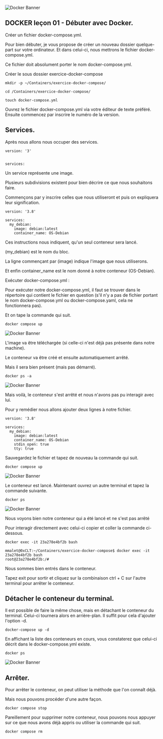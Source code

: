 ![Docker Banner](https://thingsolver.com/wp-content/uploads/docker-cover.png)

## DOCKER leçon 01 - Débuter avec Docker.

Créer un fichier docker-compose.yml.

Pour bien débuter, je vous propose de créer un nouveau dossier quelque-part sur votre ordinateur. Et dans celui-ci, nous mettrons le fichier docker-compose.yml.

Ce fichier doit absolument porter le nom docker-compose.yml.

Créer le sous dossier exercice-docker-compose

```
mkdir -p ~/Containers/exercice-docker-compose/
```
```
cd /Containers/exercice-docker-compose/
```

```
touch docker-compose.yml
```

Ouvrez le fichier docker-compose.yml via votre éditeur de texte préféré. Ensuite commencez par inscrire le numéro de la version.

## Services.

Après nous allons nous occuper des services.

```
version: '3'


services:
```

Un service représente une image.

Plusieurs subdivisions existent pour bien décrire ce que nous souhaitons faire. 

Commençons par y inscrire celles que nous utiliseront et puis on expliquera leur signification.
```
version: '3.8'

services:
  my_debian:
    image: debian:latest
    container_name: OS-Debian
```
Ces instructions nous indiquent, qu'un seul conteneur sera lancé. 

(my_debian) est le nom du bloc. 

La ligne commençant par (image) indique l'image que nous utiliserons. 

Et enfin container_name est le nom donné à notre conteneur (OS-Debian).

Exécuter docker-compose.yml :

Pour exécuter notre docker-compose.yml, il faut se trouver dans le répertoire qui contient le fichier en question (s'il n'y a pas de fichier portant le nom docker-compose.yml ou docker-compose.yaml, cela ne fonctionnera pas).

Et on tape la commande qui suit.
```
docker compose up
```
![Docker Banner](./images/leçon_01_0A.png)

L'image va être téléchargée (si celle-ci n'est déjà pas présente dans notre machine). 

Le conteneur va être créé et ensuite automatiquement arrêté.

Mais il sera bien présent (mais pas démarré).
```
docker ps -a
```
![Docker Banner](./images/leçon_01_0B.png)

Mais voilà, le conteneur s'est arrêté et nous n'avons pas pu interagir avec lui.

Pour y remédier nous allons ajouter deux lignes à notre fichier.

```
version: '3.8'

services:
  my_debian:
    image: debian:latest
    container_name: OS-Debian
    stdin_open: true
    tty: true
```
Sauvegardez le fichier et tapez de nouveau la commande qui suit.
```
docker compose up
```
![Docker Banner](./images/leçon_01_0C.png)

Le conteneur est lancé. Maintenant ouvrez un autre terminal et tapez la commande suivante.
```
docker ps
```
![Docker Banner](./images/leçon_01_0D.png)

Nous voyons bien notre conteneur qui a été lancé et ne s'est pas arrêté

Pour interagir directement avec celui-ci copier et coller la commande ci-dessous.
```
docker exec -it 23a278e4bf2b bash
```
```
mmalet@0xCLT:~/Containers/exercice-docker-compose$ docker exec -it 23a278e4bf2b bash
root@23a278e4bf2b:/#
```
Nous sommes bien entrés dans le conteneur.

Tapez exit pour sortir et cliquez sur la combinaison ctrl + C sur l'autre terminal pour arrêter le conteneur.

## Détacher le conteneur du terminal.

Il est possible de faire la même chose, mais en détachant le conteneur du terminal. Celui-ci tournera alors en arrière-plan. Il suffit pour cela d'ajouter l'option -d.
```
docker-compose up -d
```
En affichant la liste des conteneurs en cours, vous constaterez que celui-ci décrit dans le docker-compose.yml existe.
```
docker ps
```
![Docker Banner](./images/leçon_01_0E.png)
## Arrêter.

Pour arrêter le conteneur, on peut utiliser la méthode que l'on connaît déjà.

Mais nous pouvons procéder d'une autre façon.
```
docker compose stop
```
Pareillement pour supprimer notre conteneur, nous pouvons nous appuyer sur ce que nous avons déjà appris ou utiliser la commande qui suit.
```
docker compose rm
```
